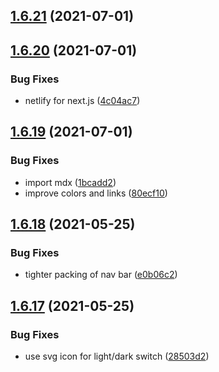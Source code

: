 ## [1.6.21](https://github.com/dds/bosabosa.org/compare/v1.6.20...v1.6.21) (2021-07-01)



## [1.6.20](https://github.com/dds/bosabosa.org/compare/v1.6.19...v1.6.20) (2021-07-01)


### Bug Fixes

* netlify for next.js ([4c04ac7](https://github.com/dds/bosabosa.org/commit/4c04ac73385eace36de47a717357a1c47e9a6380))



## [1.6.19](https://github.com/dds/bosabosa.org/compare/v1.6.18...v1.6.19) (2021-07-01)


### Bug Fixes

* import mdx ([1bcadd2](https://github.com/dds/bosabosa.org/commit/1bcadd236319147783e6083d040f8eaf55485f03))
* improve colors and links ([80ecf10](https://github.com/dds/bosabosa.org/commit/80ecf10e0d2276d677aa1d1d48a77d80e75a6f6e))



## [1.6.18](https://github.com/dds/bosabosa.org/compare/v1.6.17...v1.6.18) (2021-05-25)


### Bug Fixes

* tighter packing of nav bar ([e0b06c2](https://github.com/dds/bosabosa.org/commit/e0b06c2668c2ff5c779b36fabbe8165428135723))



## [1.6.17](https://github.com/dds/bosabosa.org/compare/v1.6.16...v1.6.17) (2021-05-25)


### Bug Fixes

* use svg icon for light/dark switch ([28503d2](https://github.com/dds/bosabosa.org/commit/28503d2a8dde2a2da6154b14014b7244c9d51a3c))




